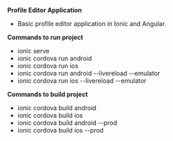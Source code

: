 **Profile Editor Application**
 - Basic profile editor application in Ionic and Angular.

**Commands to run project**
- ionic serve
- ionic cordova run android
- ionic cordova run ios
- ionic cordova run android --livereload --emulator
- ionic cordova run ios --livereload --emulator

**Commands to build project**
- ionic cordova build android
- ionic cordova build ios
- ionic cordova build android --prod
- ionic cordova build ios --prod
